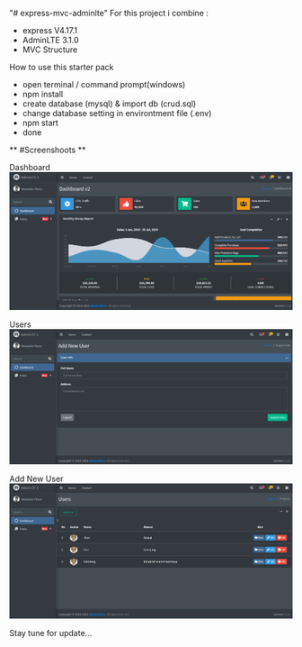 "# express-mvc-adminlte" 
For this project i combine :
- express V4.17.1
- AdminLTE 3.1.0
- MVC Structure

How to use this starter pack
- open terminal / command prompt(windows)
- npm install
- create database (mysql) & import db (crud.sql)
- change database setting in environtment file (.env)
- npm start
- done

** #Screenshoots **

Dashboard
<img src="https://raw.githubusercontent.com/dedi74132/express-mvc-adminlte/main/screenshoot/dashboard.png">

Users
<img src="https://raw.githubusercontent.com/dedi74132/express-mvc-adminlte/main/screenshoot/adduser.png">

Add New User
<img src="https://raw.githubusercontent.com/dedi74132/express-mvc-adminlte/main/screenshoot/users.png">

Stay tune for update...